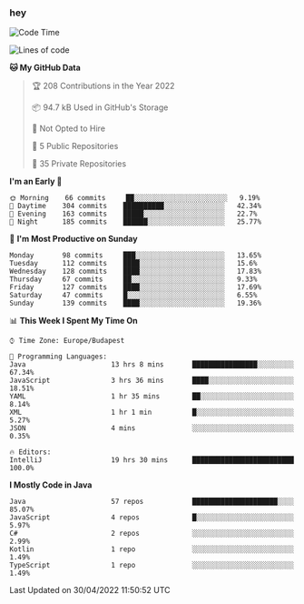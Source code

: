 ### hey

<!--START_SECTION:waka-->
![Code Time](http://img.shields.io/badge/Code%20Time-718%20hrs%208%20mins-blue)

![Lines of code](https://img.shields.io/badge/From%20Hello%20World%20I%27ve%20Written-493%20Thousand%20lines%20of%20code-blue)

**🐱 My GitHub Data** 

> 🏆 208 Contributions in the Year 2022
 > 
> 📦 94.7 kB Used in GitHub's Storage 
 > 
> 🚫 Not Opted to Hire
 > 
> 📜 5 Public Repositories 
 > 
> 🔑 35 Private Repositories  
 > 
**I'm an Early 🐤** 

```text
🌞 Morning    66 commits     ██░░░░░░░░░░░░░░░░░░░░░░░   9.19% 
🌆 Daytime    304 commits    ██████████░░░░░░░░░░░░░░░   42.34% 
🌃 Evening    163 commits    █████░░░░░░░░░░░░░░░░░░░░   22.7% 
🌙 Night      185 commits    ██████░░░░░░░░░░░░░░░░░░░   25.77%

```
📅 **I'm Most Productive on Sunday** 

```text
Monday       98 commits     ███░░░░░░░░░░░░░░░░░░░░░░   13.65% 
Tuesday      112 commits    ████░░░░░░░░░░░░░░░░░░░░░   15.6% 
Wednesday    128 commits    ████░░░░░░░░░░░░░░░░░░░░░   17.83% 
Thursday     67 commits     ██░░░░░░░░░░░░░░░░░░░░░░░   9.33% 
Friday       127 commits    ████░░░░░░░░░░░░░░░░░░░░░   17.69% 
Saturday     47 commits     █░░░░░░░░░░░░░░░░░░░░░░░░   6.55% 
Sunday       139 commits    ████░░░░░░░░░░░░░░░░░░░░░   19.36%

```


📊 **This Week I Spent My Time On** 

```text
⌚︎ Time Zone: Europe/Budapest

💬 Programming Languages: 
Java                     13 hrs 8 mins       ████████████████░░░░░░░░░   67.34% 
JavaScript               3 hrs 36 mins       ████░░░░░░░░░░░░░░░░░░░░░   18.51% 
YAML                     1 hr 35 mins        ██░░░░░░░░░░░░░░░░░░░░░░░   8.14% 
XML                      1 hr 1 min          █░░░░░░░░░░░░░░░░░░░░░░░░   5.27% 
JSON                     4 mins              ░░░░░░░░░░░░░░░░░░░░░░░░░   0.35%

🔥 Editors: 
IntelliJ                 19 hrs 30 mins      █████████████████████████   100.0%

```

**I Mostly Code in Java** 

```text
Java                     57 repos            █████████████████████░░░░   85.07% 
JavaScript               4 repos             █░░░░░░░░░░░░░░░░░░░░░░░░   5.97% 
C#                       2 repos             ░░░░░░░░░░░░░░░░░░░░░░░░░   2.99% 
Kotlin                   1 repo              ░░░░░░░░░░░░░░░░░░░░░░░░░   1.49% 
TypeScript               1 repo              ░░░░░░░░░░░░░░░░░░░░░░░░░   1.49%

```



 Last Updated on 30/04/2022 11:50:52 UTC
<!--END_SECTION:waka-->
